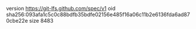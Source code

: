 version https://git-lfs.github.com/spec/v1
oid sha256:093afa1c5c0c88bdfb35bdfe02156e485f16a06c11b2e6136fda6ad870cbe22e
size 8483
